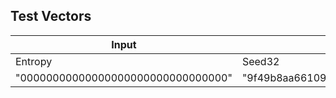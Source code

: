 

## Test Vectors

| Input   | Output | |        |        
| ------- | ------ | ------ | ------ |
| Entropy | Seed32 | Seed64 | Seed96 |
 | "00000000000000000000000000000000" | "9f49b8aa6610995af06dd77f4c73866fba249f398ed9fe2327726d12b4e71cad" | "9f49b8aa6610995af06dd77f4c73866fba249f398ed9fe2327726d12b4e71cad2affbb4bc18c98a6c4d7cc26f47f057a75828f4e796e78f4919591854add367f" | "9f49b8aa6610995af06dd77f4c73866fba249f398ed9fe2327726d12b4e71cad2affbb4bc18c98a6c4d7cc26f47f057a75828f4e796e78f4919591854add367f836ed9d85c9886d084efa31e300a3fdbf1cdc1ca29342355489584236a34b827"
    
